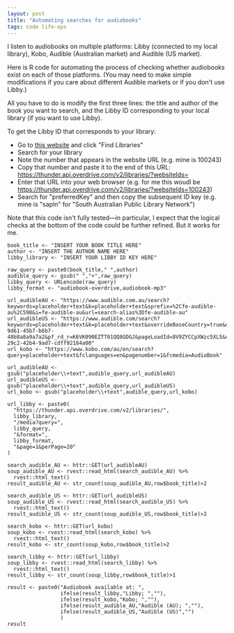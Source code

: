 ```yaml
---
layout: post
title: "Automating searches for audiobooks"
tags: code life-ops
---
```

I listen to audiobooks on multiple platforms: Libby (connected to my local library), Kobo, Audible (Australian market) and Audible (US market).  

Here is R code for automating the process of checking whether audiobooks exist on each of those platforms. (You may need to make simple modifications if you care about different Audible markets or if you don't use Libby.)  

All you have to do is modify the first three lines: the title and author of the book you want to search, and the Libby ID corresponding to your local library (if you want to use Libby).  

To get the Libby ID that corresponds to your library:  
- Go to [this website](https://libbysearch.com/) and click "Find Libraries"
- Search for your library
- Note the number that appears in the website URL (e.g. mine is 100243)
- Copy that number and paste it to the end of this URL: https://thunder.api.overdrive.com/v2/libraries/?websiteIds=
- Enter that URL into your web browser (e.g. for me this woudl be https://thunder.api.overdrive.com/v2/libraries/?websiteIds=100243)
- Search for "preferredKey" and then copy the subsequent ID key (e.g. mine is "sapln" for "South Australian Public Library Network")  

Note that this code isn't fully tested—in particular, I expect that the logical checks at the bottom of the code could be further refined. But it works for me.  

~~~
book_title <- "INSERT YOUR BOOK TITLE HERE"
author <- "INSERT THE AUTHOR NAME HERE"
libby_library <- "INSERT YOUR LIBBY ID KEY HERE"

raw_query <- paste0(book_title," ",author)
audible_query <- gsub(" ","+",raw_query)
libby_query <- URLencode(raw_query)
libby_format <- "audiobook-overdrive,audiobook-mp3"

url_audibleAU <- "https://www.audible.com.au/search?keywords=placeholder+text&k=placeholder+text&sprefix=%2Cfe-audible-au%2C598&i=fe-audible-au&url=search-alias%3Dfe-audible-au"
url_audibleUS <- "https://www.audible.com/search?keywords=placeholder+text&k=placeholder+text&overrideBaseCountry=true&overrideBaseCountry=true&ipRedirectOverride=true&ref_pageloadid=not_applicable&pf_rd_p=f2358941-9d61-45b7-b6b7-48b8a8a9a7a2&pf_rd_r=K6VK090EZTT01QQ8GDGJ&pageLoadId=8V9ZYCCpXWzc5XL5&creativeId=7e5ef24f-29c2-42b4-9ad7-cdff92184a00"
url_kobo <- "https://www.kobo.com/au/en/search?query=placeholder+text&fclanguages=en&pagenumber=1&fcmedia=AudioBook"

url_audibleAU <- gsub("placeholder\\+text",audible_query,url_audibleAU)
url_audibleUS <- gsub("placeholder\\+text",audible_query,url_audibleUS)
url_kobo <- gsub("placeholder\\+text",audible_query,url_kobo)

url_libby <- paste0(
  "https://thunder.api.overdrive.com/v2/libraries/",
  libby_library,
  "/media?query=",
  libby_query,
  "&format=",
  libby_format,
  "&page=1&perPage=20"
)

search_audible_AU <- httr::GET(url_audibleAU)
soup_audible_AU <- rvest::read_html(search_audible_AU) %>%
  rvest::html_text()
result_audible_AU <- str_count(soup_audible_AU,row$book_title)>2

search_audible_US <- httr::GET(url_audibleUS)
soup_audible_US <- rvest::read_html(search_audible_US) %>%
  rvest::html_text()
result_audible_US <- str_count(soup_audible_US,row$book_title)>2

search_kobo <- httr::GET(url_kobo)
soup_kobo <- rvest::read_html(search_kobo) %>%
  rvest::html_text()
result_kobo <- str_count(soup_kobo,row$book_title)>2

search_libby <- httr::GET(url_libby)
soup_libby <- rvest::read_html(search_libby) %>%
  rvest::html_text()
result_libby <- str_count(soup_libby,row$book_title)>1

result <- paste0("Audiobook available at: ",
                 ifelse(result_libby,"Libby; ",""),
                 ifelse(result_kobo,"Kobo; ",""),
                 ifelse(result_audible_AU,"Audible (AU); ",""),
                 ifelse(result_audible_US,"Audible (US)","")
                 )
result

~~~
